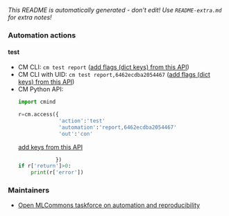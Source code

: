 *This README is automatically generated - don't edit! Use `README-extra.md` for extra notes!*

### Automation actions

#### test

  * CM CLI: ```cm test report``` ([add flags (dict keys) from this API](https://github.com/mlcommons/ck/tree/master/cm-mlops/automation/report/module.py#L15))
  * CM CLI with UID: ```cm test report,6462ecdba2054467``` ([add flags (dict keys) from this API](https://github.com/mlcommons/ck/tree/master/cm-mlops/automation/report/module.py#L15))
  * CM Python API:
    ```python
    import cmind

    r=cm.access({
                 'action':'test'
                 'automation':'report,6462ecdba2054467'
                 'out':'con'
    ```
    [add keys from this API](https://github.com/mlcommons/ck/tree/master/cm-mlops/automation/report/module.py#L15)
    ```python
                })
    if r['return']>0:
        print(r['error'])
    ```

### Maintainers

* [Open MLCommons taskforce on automation and reproducibility](https://cKnowledge.org/mlcommons-taskforce)